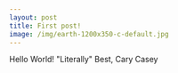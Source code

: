 ```yaml
---
layout: post
title: First post!
image: /img/earth-1200x350-c-default.jpg
---
```


Hello World! "Literally"
Best,
Cary Casey
